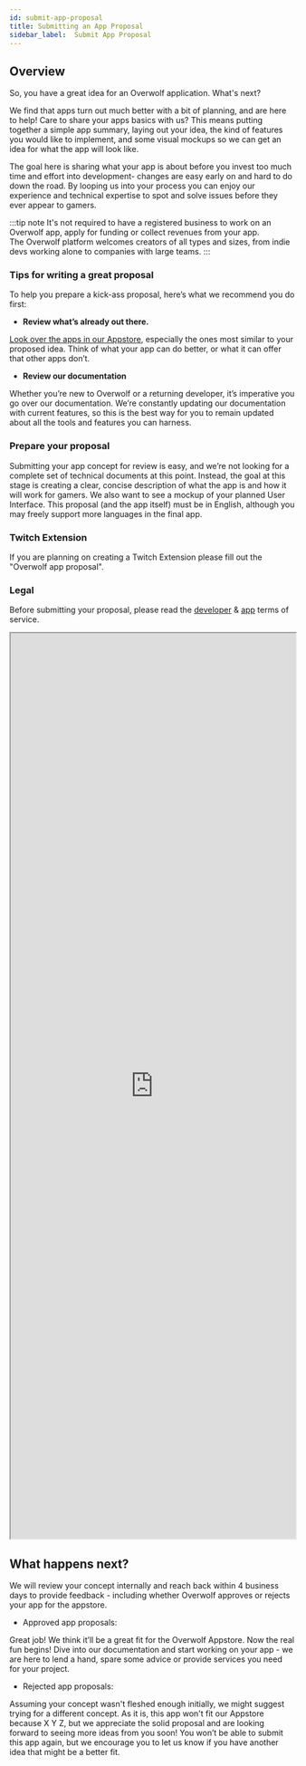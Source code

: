 ```yaml
---
id: submit-app-proposal
title: Submitting an App Proposal
sidebar_label:  Submit App Proposal
---
```


## Overview 

So, you have a great idea for an Overwolf application. What's next?

We find that apps turn out much better with a bit of planning, and are here to help! Care to share your apps basics with us? This means putting together a simple app summary, laying out your idea, the kind of features you would like to implement, and some visual mockups so we can get an idea for what the app will look like.

The goal here is sharing what your app is about before you invest too much time and effort into development- changes are easy early on and hard to do down the road. By looping us into your process you can enjoy our experience and technical expertise to spot and solve issues before they ever appear to gamers.

:::tip note
It's not required to have a registered business to work on an Overwolf app, apply for funding or collect revenues from your app.  
The Overwolf platform welcomes creators of all types and sizes, from indie devs working alone to companies with large teams.
:::

### Tips for writing a great proposal

To help you prepare a kick-ass proposal, here’s what we recommend you do first:

* **Review what’s already out there.**

[Look over the apps in our Appstore](https://www.overwolf.com/appstore), especially the ones most similar to your proposed idea. Think of what your app can do better, or what it can offer that other apps don’t.

* **Review our documentation**

Whether you’re new to Overwolf or a returning developer, it’s imperative you go over our documentation. We’re constantly updating our documentation with current features, so this is the best way for you to remain updated about all the tools and features you can harness.

### Prepare your proposal

Submitting your app concept for review is easy, and we’re not looking for a complete set of technical documents at this point. Instead, the goal at this stage is creating a clear, concise description of what the app is and how it will work for gamers. We also want to see a mockup of your planned User Interface. This proposal (and the app itself) must be in English, although you may freely support more languages in the final app.

### Twitch Extension 
If you are planning on creating a Twitch Extension please fill out the "Overwolf app proposal".  

### Legal

Before submitting your proposal, please read the [developer](https://overwolf.github.io/docs/topics/legal-developers-terms) & [app](https://overwolf.github.io/docs/topics/legal-app-terms) terms of service.

<iframe src="https://forms.monday.com/forms/embed/9c8c6385757e9f7b378182bf402f5c13" width="100%" height="1600px"> </iframe>

## What happens next?

We will review your concept internally and reach back within 4 business days to provide feedback - including whether Overwolf approves or rejects your app for the appstore.

* Approved app proposals:

Great job! We think it’ll be a great fit for the Overwolf Appstore. Now the real fun begins! Dive into our documentation and start working on your app - we are here to lend a hand, spare some advice or provide services you need for your project.

* Rejected app proposals:

Assuming your concept wasn't fleshed enough initially, we might suggest trying for a different concept. As it is, this app won't fit our Appstore because X Y Z, but we appreciate the solid proposal and are looking forward to seeing more ideas from you soon! You won’t be able to submit this app again, but we encourage you to let us know if you have another idea that might be a better fit.
